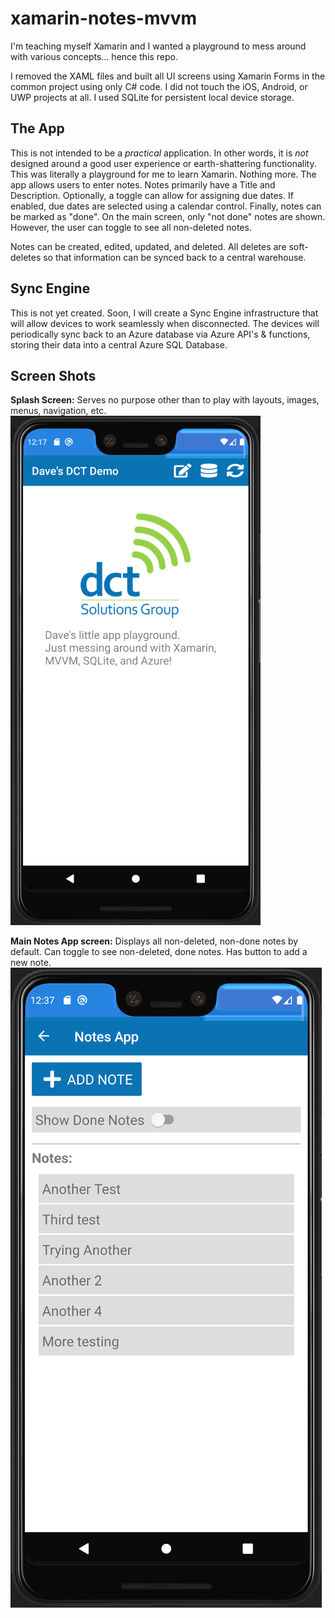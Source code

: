 # xamarin-notes-mvvm
I'm teaching myself Xamarin and I wanted a playground to mess around with various concepts... hence this repo.

I removed the XAML files and built all UI screens using Xamarin Forms in the common project using only C# code.  I did not touch the iOS, Android, or UWP projects at all.  I used SQLite for persistent local device storage.

## The App
This is not intended to be a _practical_ application.  In other words, it is _not_ designed around a good user experience or earth-shattering functionality.  This was literally a playground for me to learn Xamarin.  Nothing more.  The app allows users to enter notes.  Notes primarily have a Title and Description.  Optionally, a toggle can allow for assigning due dates.  If enabled, due dates are selected using a calendar control.  Finally, notes can be marked as "done".  On the main screen, only "not done" notes are shown.  However, the user can toggle to see all non-deleted notes.

Notes can be created, edited, updated, and deleted.  All deletes are soft-deletes so that information can be synced back to a central warehouse.

## Sync Engine
This is not yet created.  Soon, I will create a Sync Engine infrastructure that will allow devices to work seamlessly when disconnected.  The devices will periodically sync back to an Azure database via Azure API's & functions, storing their data into a central Azure SQL Database.

## Screen Shots
**Splash Screen:** Serves no purpose other than to play with layouts, images, menus, navigation, etc.
![Splash Screen](misc/screenshots/dct01a.png)

**Main Notes App screen:** Displays all non-deleted, non-done notes by default.  Can toggle to see non-deleted, done notes.  Has button to add a new note.
![Main Notes App Screen](misc/screenshots/dct02.png)
